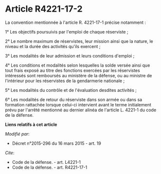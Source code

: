 # Article R4221-17-2

La convention mentionnée à l'article R. 4221-17-1 précise notamment : 

1° Les objectifs poursuivis par l'emploi de chaque réserviste ; 

2° Le nombre maximum de réservistes, leur mission ainsi que la nature, le niveau et la durée des activités qu'ils exercent ; 

3° Les modalités de leur admission et leurs conditions d'emploi ; 

4° Les conditions et modalités selon lesquelles la solde versée ainsi que tout frais exposé au titre des fonctions exercées
par les réservistes intéressés sont remboursés au ministère de la défense, ou au ministre de l'intérieur pour les réservistes
de la gendarmerie nationale ; 

5° Les modalités du contrôle et de l'évaluation desdites activités ; 

6° Les modalités de retour du réserviste dans son armée ou dans sa formation rattachée lorsque celui-ci intervient avant le
terme initialement prévu par l'arrêté mentionné au dernier alinéa de l'article L. 4221-1 du code de la défense.

**Liens relatifs à cet article**

_Modifié par_:

  - Décret n°2015-296 du 16 mars 2015 - art. 19

_Cite_:

  - Code de la défense. - art. L4221-1
  - Code de la défense. - art. R4221-17-1
